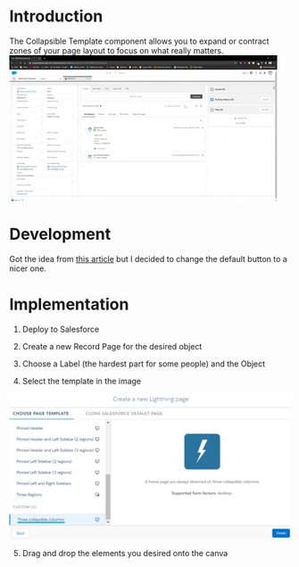 # Introduction
The Collapsible Template component allows you to expand or contract zones of your page layout to focus on what really matters.
![Collapsible GIF](https://github.com/niets10/SFDX-solutions/blob/dc37b014cfd7cb884b726bda8eddf6169bd52630/images%2Fcollapsible-columns.gif)

# Development
Got the idea from [this article](https://developer.salesforce.com/blogs/2018/08/all-about-custom-lightning-page-templates.html) but I decided to change the default button to a nicer one.
# Implementation

1. Deploy to Salesforce

2. Create a new Record Page for the desired object 

3. Choose a Label (the hardest part for some people) and the Object 

4. Select the template in the image

![Collapsible Columns](https://github.com/niets10/SFDX-solutions/blob/b03a7b8f8f7611132238836708411d8ec236e199/images%2Fcollapsible-columns.png)

5. Drag and drop the elements you desired onto the canva


